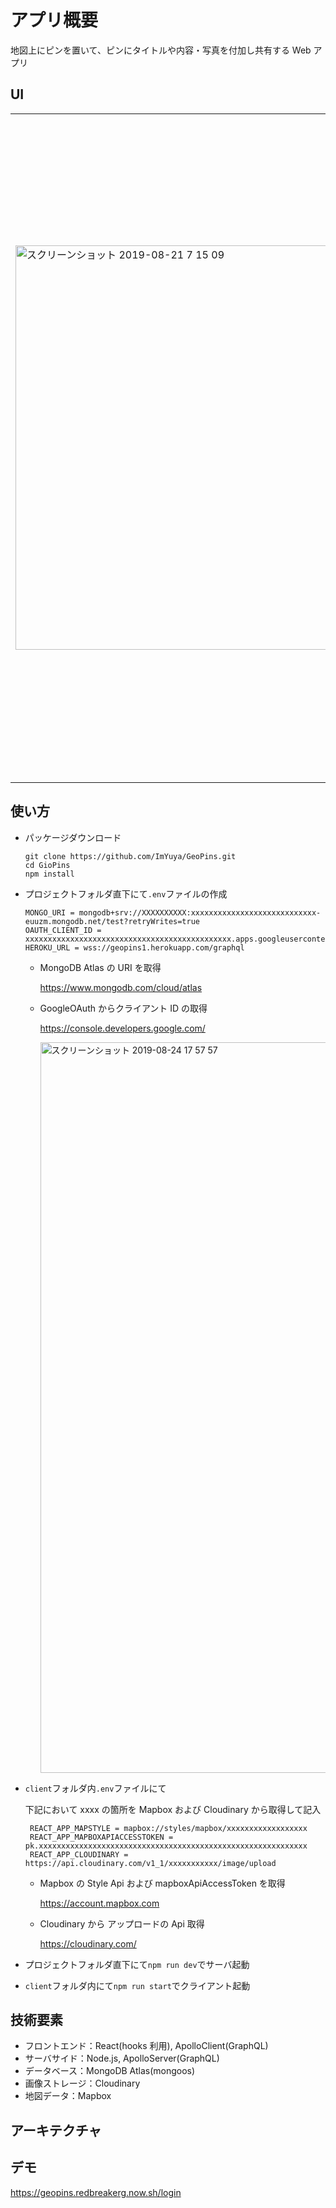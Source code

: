 # アプリ概要

地図上にピンを置いて、ピンにタイトルや内容・写真を付加し共有する Web アプリ

## UI

<table style="border-style: none;"><tr>
  <td style="border-style: none;">
   <img width="647" alt="スクリーンショット 2019-08-21 7 15 09" src="https://user-images.githubusercontent.com/7827576/63598708-17e72c00-c5fb-11e9-9635-06e3f6451e7f.png">
  </td>
  <td style="border-style: none;">
   <img width="1063" alt="スクリーンショット 2019-08-21 7 14 22" src="https://user-images.githubusercontent.com/7827576/63598687-0a31a680-c5fb-11e9-80ef-5465c9657b21.png">
  </td>
  <td style="border-style: none;">
   <img width="926" alt="スクリーンショット 2019-08-21 7 13 13" src="https://user-images.githubusercontent.com/7827576/63596362-0baca000-c5f6-11e9-8d69-f440604e93d7.png">
  </td>
</table>

## 使い方

- パッケージダウンロード

  ```
  git clone https://github.com/ImYuya/GeoPins.git
  cd GioPins
  npm install
  ```

- プロジェクトフォルダ直下にて`.env`ファイルの作成

  ```
  MONGO_URI = mongodb+srv://XXXXXXXXXX:xxxxxxxxxxxxxxxxxxxxxxxxxxxx-euuzm.mongodb.net/test?retryWrites=true
  OAUTH_CLIENT_ID = xxxxxxxxxxxxxxxxxxxxxxxxxxxxxxxxxxxxxxxxxxxxxx.apps.googleusercontent.com
  HEROKU_URL = wss://geopins1.herokuapp.com/graphql
  ```

  - MongoDB Atlas の URI を取得

    https://www.mongodb.com/cloud/atlas <br>

  * GoogleOAuth からクライアント ID の取得

    https://console.developers.google.com/ <br>

    <img width="1169" alt="スクリーンショット 2019-08-24 17 57 57" src="https://user-images.githubusercontent.com/7827576/63635062-0bb1ac00-c699-11e9-833f-298fc5aa8045.png">

- `client`フォルダ内`.env`ファイルにて

  下記において xxxx の箇所を Mapbox および Cloudinary から取得して記入

  ```
   REACT_APP_MAPSTYLE = mapbox://styles/mapbox/xxxxxxxxxxxxxxxxxx
   REACT_APP_MAPBOXAPIACCESSTOKEN = pk.xxxxxxxxxxxxxxxxxxxxxxxxxxxxxxxxxxxxxxxxxxxxxxxxxxxxxxxxxxxx
   REACT_APP_CLOUDINARY = https://api.cloudinary.com/v1_1/xxxxxxxxxxx/image/upload
  ```

  - Mapbox の Style Api および mapboxApiAccessToken を取得

    https://account.mapbox.com <br>

  - Cloudinary から アップロードの Api 取得

    https://cloudinary.com/ <br>

* プロジェクトフォルダ直下にて`npm run dev`でサーバ起動

* `client`フォルダ内にて`npm run start`でクライアント起動

## 技術要素

- フロントエンド：React(hooks 利用), ApolloClient(GraphQL)
- サーバサイド：Node.js, ApolloServer(GraphQL)
- データベース：MongoDB Atlas(mongoos)
- 画像ストレージ：Cloudinary
- 地図データ：Mapbox

## アーキテクチャ

## デモ

https://geopins.redbreakerg.now.sh/login
